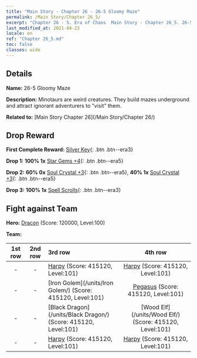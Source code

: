 ```yaml
---
title: "Main Story - Chapter 26 - 26-5 Gloomy Maze"
permalink: /Main Story/Chapter 26_5/
excerpt: "Chapter 26 - 5. Era of Chaos  Main Story - Chapter 26_5. 26-5 Gloomy Maze"
last_modified_at: 2021-04-23
locale: en
ref: "Chapter 26_5.md"
toc: false
classes: wide
---
```


## Details

 **Name:** 26-5 Gloomy Maze

 **Description:** Minotaurs are weird creatures. They build mazes underground and attract ignorant adventurers to \"visit\" them.

 **Related to:** [Main Story Chapter 26](/Main Story/Chapter 26/)

## Drop Reward

 **First Complete Reward:** [Silver Key](/Items/con_693/){: .btn .btn--era3}

 **Drop 1:** **100% 1x** [Star Gems +4](/Items/mat_93/){: .btn .btn--era5}

 **Drop 2:** **60% 0x** [Soul Crystal +3](/Items/mat_87/){: .btn .btn--era5}, **40% 1x** [Soul Crystal +3](/Items/mat_87/){: .btn .btn--era5}

 **Drop 3:** **100% 1x** [Spell Scrolls](/Items/con_694/){: .btn .btn--era3}


## Fight against Team
 **Hero:** [Dracon](/heroes/Dracon/) (Score: 120000, Level:100)

 **Team:**


  | 1st row | 2nd row | 3rd row | 4th row |
  |:----:|:----:|:----|:----:|
  | - | - | [Harpy](/units/Harpy/) (Score: 415120, Level:101)  | [Harpy](/units/Harpy/) (Score: 415120, Level:101)  |
  | - | - | [Iron Golem](/units/Iron Golem/) (Score: 415120, Level:101)  | [Pegasus](/units/Pegasus/) (Score: 415120, Level:101)  |
  | - | - | [Black Dragon](/units/Black Dragon/) (Score: 415120, Level:101)  | [Wood Elf](/units/Wood Elf/) (Score: 415120, Level:101)  |
  | - | - | [Harpy](/units/Harpy/) (Score: 415120, Level:101)  | [Harpy](/units/Harpy/) (Score: 415120, Level:101)  |


